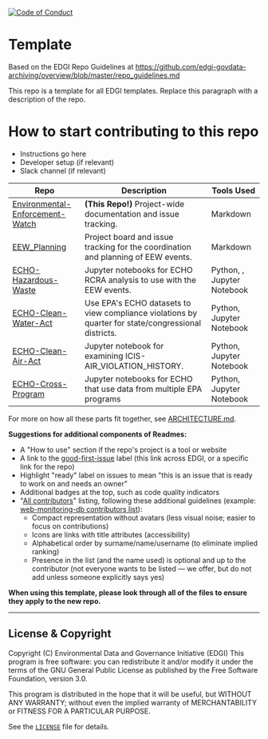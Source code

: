  [![Code of Conduct](https://img.shields.io/badge/%E2%9D%A4-code%20of%20conduct-blue.svg?style=flat)](https://github.com/edgi-govdata-archiving/overview/blob/master/CONDUCT.md)

# Template
Based on the EDGI Repo Guidelines at https://github.com/edgi-govdata-archiving/overview/blob/master/repo_guidelines.md

This repo is a template for all EDGI templates. Replace this paragraph with a description of the repo.

# How to start contributing to this repo
* Instructions go here
* Developer setup (if relevant)
* Slack channel (if relevant)

| Repo | Description | Tools Used |
| ---- | ----------- | ---------- |
| [Environmental-Enforcement-Watch](https://github.com/edgi-govdata-archiving/Environmental-Enforcement-Watch) | **(This Repo!)** Project-wide documentation and issue tracking. | Markdown |
| [EEW_Planning](https://github.com/edgi-govdata-archiving/EEW_Planning)| Project board and issue tracking for the coordination and planning of EEW events. | Markdown |
| [ECHO-Hazardous-Waste](https://github.com/edgi-govdata-archiving/ECHO-Hazardous-Waste) | Jupyter notebooks for ECHO RCRA analysis to use with the EEW events.| Python, , Jupyter Notebook |
| [ECHO-Clean-Water-Act](https://github.com/edgi-govdata-archiving/ECHO-CWA-Compliance) | Use EPA's ECHO datasets to view compliance violations by quarter for state/congressional districts. | Python, Jupyter Notebook |
| [ECHO-Clean-Air-Act](https://github.com/edgi-govdata-archiving/ECHO-Air-Violations) | Jupyter notebook for examining ICIS-AIR_VIOLATION_HISTORY.| Python, Jupyter Notebook |
| [ECHO-Cross-Program](https://github.com/edgi-govdata-archiving/ECHO-Cross-Program) | Jupyter notebooks for ECHO that use data from multiple EPA programs | Python, Jupyter Notebook |

For more on how all these parts fit together, see [ARCHITECTURE.md](https://github.com/edgi-govdata-archiving/Environmental-Enforcement-Watch/blob/master/ARCHITECTURE.md).

**Suggestions for additional components of Readmes:**
* A "How to use" section if the repo's project is a tool or website
* A link to the [good-first-issue](https://github.com/issues?q=is%3Aopen+is%3Aissue+label%3Agood-first-issue+user%3Aedgi-govdata-archiving) label (this link across EDGI, or a specific link for the repo)
* Highlight "ready" label on issues to mean "this is an issue that is ready to work on and needs an owner"
* Additional badges at the top, such as code quality indicators
* "[All contributors](https://github.com/kentcdodds/all-contributors#emoji-key)" listing, following these additional guidelines (example: [web-monitoring-db contributors list](https://github.com/edgi-govdata-archiving/web-monitoring-db#contributors)):
  - Compact representation without avatars (less visual noise; easier to focus on contributions)
  - Icons are links with title attributes (accessibility)
  - Alphabetical order by surname/name/username (to eliminate implied ranking)
  - Presence in the list (and the name used) is optional and up to the contributor (not everyone wants to be listed — we offer, but do not add unless someone explicitly says yes)

**When using this template, please look through all of the files to ensure they apply to the new repo.**

---

## License & Copyright

Copyright (C) <year> Environmental Data and Governance Initiative (EDGI)
This program is free software: you can redistribute it and/or modify it under the terms of the GNU General Public License as published by the Free Software Foundation, version 3.0.

This program is distributed in the hope that it will be useful, but WITHOUT ANY WARRANTY; without even the implied warranty of MERCHANTABILITY or FITNESS FOR A PARTICULAR PURPOSE.

See the [`LICENSE`](/LICENSE) file for details.
